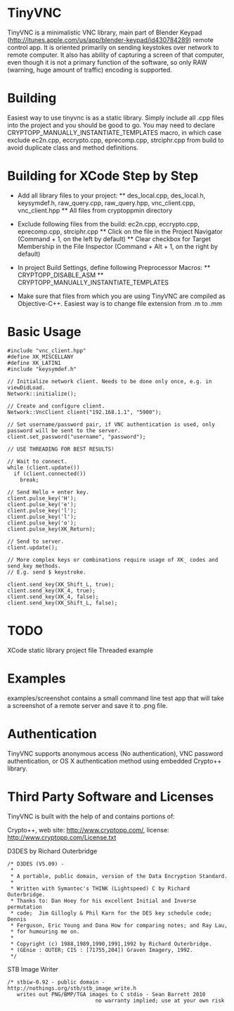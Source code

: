 # TinyVNC #

TinyVNC is a minimalistic VNC library, main part of Blender Keypad (http://itunes.apple.com/us/app/blender-keypad/id430784289) remote control app. It is oriented primarily on sending keystokes over network to remote computer. It also has ability of capturing a screen of that computer, even though it is not a primary function of the software, so only RAW (warning, huge amount of traffic) encoding is supported.

# Building #

Easiest way to use tinyvnc is as a static library. Simply include all .cpp files into the project and you should be good to go. You may need to declare CRYPTOPP_MANUALLY_INSTANTIATE_TEMPLATES macro, in which case exclude ec2n.cpp, eccrypto.cpp, eprecomp.cpp, strciphr.cpp from build to avoid duplicate class and method definitions.

# Building for XCode Step by Step #

* Add all library files to your project:
** des_local.cpp, des_local.h, keysymdef.h, raw_query.cpp, raw_query.hpp, vnc_client.cpp, vnc_client.hpp
** All files from cryptoppmin directory

* Exclude following files from the build: ec2n.cpp, eccrypto.cpp, eprecomp.cpp, strciphr.cpp
** Click on the file in the Project Navigator (Command + 1, on the left by default)
** Clear checkbox for Target Membership in the File Inspector (Command + Alt + 1, on the right by default)

* In project Build Settings, define following Preprocessor Macros:
** CRYPTOPP_DISABLE_ASM
** CRYPTOPP_MANUALLY_INSTANTIATE_TEMPLATES

* Make sure that files from which you are using TinyVNC are compiled as Objective-C++. Easiest way is to change file extension from .m to .mm

# Basic Usage

```
#include "vnc_client.hpp"
#define XK_MISCELLANY
#define XK_LATIN1
#include "keysymdef.h"

// Initialize network client. Needs to be done only once, e.g. in viewDidLoad.
Network::initialize();

// Create and configure client.
Network::VncClient client("192.168.1.1", "5900");

// Set username/password pair, if VNC authentication is used, only password will be sent to the server.
client.set_password("username", "password");

// USE THREADING FOR BEST RESULTS!

// Wait to connect.
while (client.update())
  if (client.connected())
    break;

// Send Hello + enter key.
client.pulse_key('H');
client.pulse_key('e');
client.pulse_key('l');
client.pulse_key('l');
client.pulse_key('o');
client.pulse_key(XK_Return);

// Send to server.
client.update();

// More complex keys or combinations require usage of XK_ codes and send_key methods.
// E.g. send $ keystroke.

client.send_key(XK_Shift_L, true);
client.send_key(XK_4, true);
client.send_key(XK_4, false);
client.send_key(XK_Shift_L, false);

```

# TODO #

XCode static library project file
Threaded example

# Examples #

examples/screenshot contains a small command line test app that will take a screenshot of a remote server and save it to .png file.

# Authentication #

TinyVNC supports anonymous access (No authentication), VNC password authentication, or OS X authentication method using embedded Crypto++ library.

# Third Party Software and Licenses #

TinyVNC is built with the help of and contains portions of:

Crypto++, web site: http://www.cryptopp.com/, license: http://www.cryptopp.com/License.txt

D3DES by Richard Outerbridge

    /* D3DES (V5.09) -
     *
     * A portable, public domain, version of the Data Encryption Standard.
     *
     * Written with Symantec's THINK (Lightspeed) C by Richard Outerbridge.
     * Thanks to: Dan Hoey for his excellent Initial and Inverse permutation
     * code;  Jim Gillogly & Phil Karn for the DES key schedule code; Dennis
     * Ferguson, Eric Young and Dana How for comparing notes; and Ray Lau,
     * for humouring me on.
     *
     * Copyright (c) 1988,1989,1990,1991,1992 by Richard Outerbridge.
     * (GEnie : OUTER; CIS : [71755,204]) Graven Imagery, 1992.
     */

STB Image Writer

    /* stbiw-0.92 - public domain - http://nothings.org/stb/stb_image_write.h
       writes out PNG/BMP/TGA images to C stdio - Sean Barrett 2010
                                no warranty implied; use at your own risk
